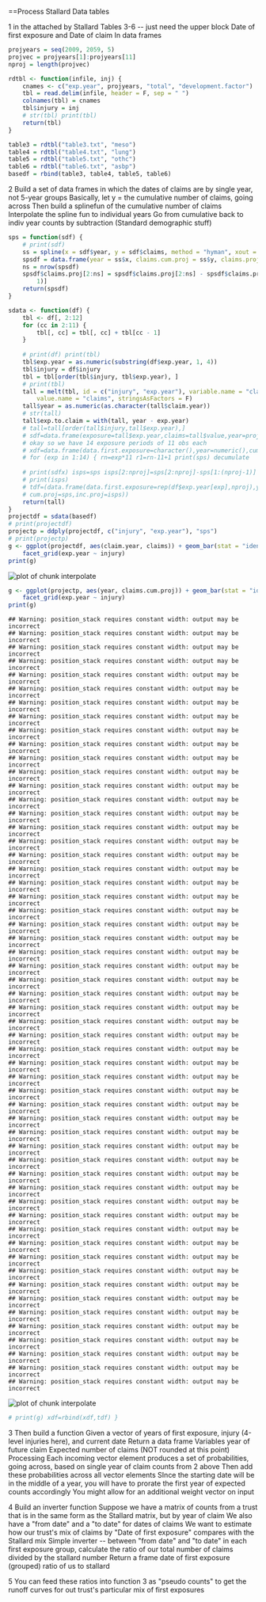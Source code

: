 ==Process Stallard Data tables


1
in the attached by Stallard Tables 3-6 -- just need the upper block Date of first exposure and Date of claim In data frames


```r
projyears = seq(2009, 2059, 5)
projvec = projyears[1]:projyears[11]
nproj = length(projvec)

rdtbl <- function(infile, inj) {
    cnames <- c("exp.year", projyears, "total", "development.factor")
    tbl = read.delim(infile, header = F, sep = " ")
    colnames(tbl) = cnames
    tbl$injury = inj
    # str(tbl) print(tbl)
    return(tbl)
}
```



```r
table3 = rdtbl("table3.txt", "meso")
table4 = rdtbl("table4.txt", "lung")
table5 = rdtbl("table5.txt", "othc")
table6 = rdtbl("table6.txt", "asbp")
basedf = rbind(table3, table4, table5, table6)
```

2
Build a set of data frames in which the dates of claims are by single year, not 5-year groups
Basically, let y = the cumulative number of claims, going across
Then build a splinefun of the cumulative number of claims
Interpolate the spline fun to individual years
Go from cumulative back to indiv year counts by subtraction
(Standard demographic stuff)


```r
sps = function(sdf) {
    # print(sdf)
    ss = spline(x = sdf$year, y = sdf$claims, method = "hyman", xout = projvec)
    spsdf = data.frame(year = ss$x, claims.cum.proj = ss$y, claims.proj = ss$y)
    ns = nrow(spsdf)
    spsdf$claims.proj[2:ns] = spsdf$claims.proj[2:ns] - spsdf$claims.proj[1:(ns - 
        1)]
    return(spsdf)
}

sdata <- function(df) {
    tbl <- df[, 2:12]
    for (cc in 2:11) {
        tbl[, cc] = tbl[, cc] + tbl[cc - 1]
    }
    
    # print(df) print(tbl)
    tbl$exp.year = as.numeric(substring(df$exp.year, 1, 4))
    tbl$injury = df$injury
    tbl = tbl[order(tbl$injury, tbl$exp.year), ]
    # print(tbl)
    tall = melt(tbl, id = c("injury", "exp.year"), variable.name = "claim.year", 
        value.name = "claims", stringsAsFactors = F)
    tall$year = as.numeric(as.character(tall$claim.year))
    # str(tall)
    tall$exp.to.claim = with(tall, year - exp.year)
    # tall=tall[order(tall$injury,tall$exp.year),]
    # sdf=data.frame(exposure=tall$exp.year,claims=tall$value,year=projyears[as.numeric(tall$variable)])
    # okay so we have 14 exposure periods of 11 obs each
    # xdf=data.frame(data.first.exposure=character(),year=numeric(),cum.proj=numeric(),inc.proj=numeric())
    # for (exp in 1:14) { rn=exp*11 r1=rn-11+1 print(sps) decumulate
    
    # print(sdfx) isps=sps isps[2:nproj]=sps[2:nproj]-sps[1:(nproj-1)]
    # print(isps)
    # tdf=(data.frame(data.first.exposure=rep(df$exp.year[exp],nproj),year=projvec,
    # cum.proj=sps,inc.proj=isps))
    return(tall)
}
projectdf = sdata(basedf)
# print(projectdf)
projectp = ddply(projectdf, c("injury", "exp.year"), "sps")
# print(projectp)
g <- ggplot(projectdf, aes(claim.year, claims)) + geom_bar(stat = "identity") + 
    facet_grid(exp.year ~ injury)
print(g)
```

![plot of chunk interpolate](figure/interpolate1.png) 

```r
g <- ggplot(projectp, aes(year, claims.cum.proj)) + geom_bar(stat = "identity") + 
    facet_grid(exp.year ~ injury)
print(g)
```

```
## Warning: position_stack requires constant width: output may be incorrect
## Warning: position_stack requires constant width: output may be incorrect
## Warning: position_stack requires constant width: output may be incorrect
## Warning: position_stack requires constant width: output may be incorrect
## Warning: position_stack requires constant width: output may be incorrect
## Warning: position_stack requires constant width: output may be incorrect
## Warning: position_stack requires constant width: output may be incorrect
## Warning: position_stack requires constant width: output may be incorrect
## Warning: position_stack requires constant width: output may be incorrect
## Warning: position_stack requires constant width: output may be incorrect
## Warning: position_stack requires constant width: output may be incorrect
## Warning: position_stack requires constant width: output may be incorrect
## Warning: position_stack requires constant width: output may be incorrect
## Warning: position_stack requires constant width: output may be incorrect
## Warning: position_stack requires constant width: output may be incorrect
## Warning: position_stack requires constant width: output may be incorrect
## Warning: position_stack requires constant width: output may be incorrect
## Warning: position_stack requires constant width: output may be incorrect
## Warning: position_stack requires constant width: output may be incorrect
## Warning: position_stack requires constant width: output may be incorrect
## Warning: position_stack requires constant width: output may be incorrect
## Warning: position_stack requires constant width: output may be incorrect
## Warning: position_stack requires constant width: output may be incorrect
## Warning: position_stack requires constant width: output may be incorrect
## Warning: position_stack requires constant width: output may be incorrect
## Warning: position_stack requires constant width: output may be incorrect
## Warning: position_stack requires constant width: output may be incorrect
## Warning: position_stack requires constant width: output may be incorrect
## Warning: position_stack requires constant width: output may be incorrect
## Warning: position_stack requires constant width: output may be incorrect
## Warning: position_stack requires constant width: output may be incorrect
## Warning: position_stack requires constant width: output may be incorrect
## Warning: position_stack requires constant width: output may be incorrect
## Warning: position_stack requires constant width: output may be incorrect
## Warning: position_stack requires constant width: output may be incorrect
## Warning: position_stack requires constant width: output may be incorrect
## Warning: position_stack requires constant width: output may be incorrect
## Warning: position_stack requires constant width: output may be incorrect
## Warning: position_stack requires constant width: output may be incorrect
## Warning: position_stack requires constant width: output may be incorrect
## Warning: position_stack requires constant width: output may be incorrect
## Warning: position_stack requires constant width: output may be incorrect
## Warning: position_stack requires constant width: output may be incorrect
## Warning: position_stack requires constant width: output may be incorrect
## Warning: position_stack requires constant width: output may be incorrect
## Warning: position_stack requires constant width: output may be incorrect
## Warning: position_stack requires constant width: output may be incorrect
## Warning: position_stack requires constant width: output may be incorrect
## Warning: position_stack requires constant width: output may be incorrect
## Warning: position_stack requires constant width: output may be incorrect
## Warning: position_stack requires constant width: output may be incorrect
## Warning: position_stack requires constant width: output may be incorrect
## Warning: position_stack requires constant width: output may be incorrect
## Warning: position_stack requires constant width: output may be incorrect
## Warning: position_stack requires constant width: output may be incorrect
## Warning: position_stack requires constant width: output may be incorrect
```

![plot of chunk interpolate](figure/interpolate2.png) 

```r
# print(g) xdf=rbind(xdf,tdf) }
```


3
Then build a function
Given a vector of years of first exposure, injury (4-level injuries here), and current date
Return a data frame
     Variables year of future claim
     Expected number of claims (NOT rounded at this point)
Processing
   Each incoming vector element produces a set of probabilities, going across, based on single year of claim counts from 2 above
   Then add these probabilities across all vector elements
SInce the starting date will be in the middle of a year, you will have to prorate the first year of expected counts accordingly
You might allow for an additional weight vector on input

4
Build an inverter function
Suppose we have a matrix of counts from a trust that is in the same form as the Stallard matrix, but by year of claim
We also have a "from date" and a "to date" for dates of claims
We want to estimate how our trust's mix of claims by "Date of first exposure" compares with the Stallard mix
Simple inverter -- between "from date" and "to date" in each first exposure group, calculate the ratio of our total number of claims divided by the stallard number
Return a frame
        date of first exposure (grouped)
        ratio of us to stallard

5
You can feed these ratios into function 3 as "pseudo counts" to get the runoff curves for out trust's particular mix of first exposures
